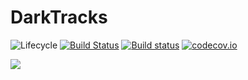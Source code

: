 # DarkTracks

![Lifecycle](https://img.shields.io/badge/lifecycle-experimental-orange.svg)<!--
![Lifecycle](https://img.shields.io/badge/lifecycle-maturing-blue.svg)
![Lifecycle](https://img.shields.io/badge/lifecycle-stable-green.svg)
![Lifecycle](https://img.shields.io/badge/lifecycle-retired-orange.svg)
![Lifecycle](https://img.shields.io/badge/lifecycle-archived-red.svg)
![Lifecycle](https://img.shields.io/badge/lifecycle-dormant-blue.svg) -->
[![Build Status](https://travis-ci.org/yakir12/DarkTracks.jl.svg?branch=master)](https://travis-ci.org/yakir12/DarkTracks.jl)
[![Build status](https://ci.appveyor.com/api/projects/status/08fa03txrcksrdhf?svg=true)](https://ci.appveyor.com/project/yakir12/darktracks-jl)
[![codecov.io](http://codecov.io/github/yakir12/DarkTracks.jl/coverage.svg?branch=master)](http://codecov.io/github/yakir12/DarkTracks.jl?branch=master)
<!--[![](https://img.shields.io/badge/docs-stable-blue.svg)](https://yakir12.github.io/DarkTracks.jl/stable)-->
[![](https://img.shields.io/badge/docs-latest-blue.svg)](https://yakir12.github.io/DarkTracks.jl/latest)



